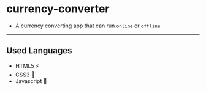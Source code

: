 # currency-converter 
- A currency converting app that can run `online` or `offline`
---
## Used Languages
- HTML5 ⚡
- CSS3 🌠
- Javascript 🌟
